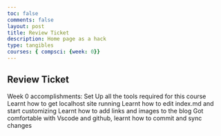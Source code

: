 ```yaml
---
toc: false
comments: false
layout: post
title: Review Ticket
description: Home page as a hack
type: tangibles
courses: { compsci: {week: 0}}
---
```



## Review Ticket

Week 0 accomplishments:
Set Up all the tools required for this course
Learnt how to get localhost site running
Learnt how to edit index.md and start customizing
Learnt how to add links and images to the blog
Got comfortable with Vscode and github, learnt how to commit and sync changes